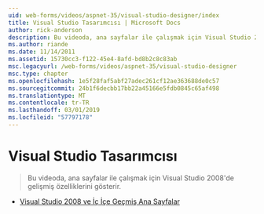 ```yaml
---
uid: web-forms/videos/aspnet-35/visual-studio-designer/index
title: Visual Studio Tasarımcısı | Microsoft Docs
author: rick-anderson
description: Bu videoda, ana sayfalar ile çalışmak için Visual Studio 2008'de gelişmiş özelliklerini gösterir.
ms.author: riande
ms.date: 11/14/2011
ms.assetid: 15730cc3-f122-45e4-8afd-bd8b2c8c83ab
msc.legacyurl: /web-forms/videos/aspnet-35/visual-studio-designer
msc.type: chapter
ms.openlocfilehash: 1e5f28faf5abf27adec261cf12ae363688de0c57
ms.sourcegitcommit: 24b1f6decbb17bb22a45166e5fdb0845c65af498
ms.translationtype: MT
ms.contentlocale: tr-TR
ms.lasthandoff: 03/01/2019
ms.locfileid: "57797178"
---
```

<a name="visual-studio-designer"></a>Visual Studio Tasarımcısı
====================
> Bu videoda, ana sayfalar ile çalışmak için Visual Studio 2008'de gelişmiş özelliklerini gösterir.


- [Visual Studio 2008 ve İç İçe Geçmiş Ana Sayfalar](visual-studio-2008-and-nested-masterpages.md)
